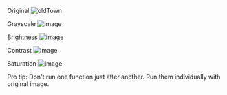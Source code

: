 Original ![oldTown](https://user-images.githubusercontent.com/55661555/131228375-a95deb9e-4e6a-478e-a364-11450e5a9113.jpg)

Grayscale ![image](https://user-images.githubusercontent.com/55661555/131228471-de039468-ba7e-484e-9577-4d16542e2340.png)

Brightness ![image](https://user-images.githubusercontent.com/55661555/131228557-9179ea0d-8574-41f6-b8a9-01fe5a8984de.png)

Contrast ![image](https://user-images.githubusercontent.com/55661555/131228562-dffda4cd-75f6-4753-b20d-944674021bd0.png)

Saturation ![image](https://user-images.githubusercontent.com/55661555/131228583-b68bb422-10e9-44b2-a65b-f47f1ca48cee.png)

Pro tip: Don't run one function just after another. Run them individually with original image.
